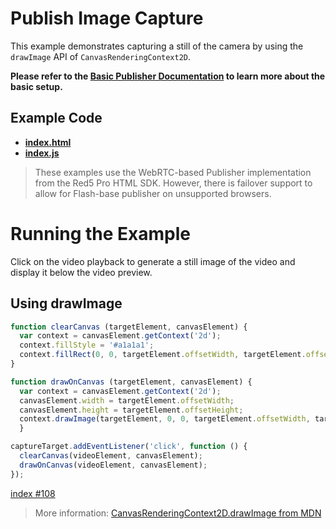 # Publish Image Capture

This example demonstrates capturing a still of the camera by using the `drawImage` API of `CanvasRenderingContext2D`.

**Please refer to the [Basic Publisher Documentation](../publish/README.md) to learn more about the basic setup.**

## Example Code

- **[index.html](index.html)**
- **[index.js](index.js)**

> These examples use the WebRTC-based Publisher implementation from the Red5 Pro HTML SDK. However, there is failover support to allow for Flash-base publisher on unsupported browsers.

# Running the Example

Click on the video playback to generate a still image of the video and display it below the video preview.

## Using drawImage

```js
function clearCanvas (targetElement, canvasElement) {
  var context = canvasElement.getContext('2d');
  context.fillStyle = '#a1a1a1';
  context.fillRect(0, 0, targetElement.offsetWidth, targetElement.offsetHeight);
}

function drawOnCanvas (targetElement, canvasElement) {
  var context = canvasElement.getContext('2d');
  canvasElement.width = targetElement.offsetWidth;
  canvasElement.height = targetElement.offsetHeight;
  context.drawImage(targetElement, 0, 0, targetElement.offsetWidth, targetElement.offsetHeight);
  }

captureTarget.addEventListener('click', function () {
  clearCanvas(videoElement, canvasElement);
  drawOnCanvas(videoElement, canvasElement);
});
```

[index #108](index#L108)

> More information: [CanvasRenderingContext2D.drawImage from MDN](https://developer.mozilla.org/en-US/docs/Web/API/CanvasRenderingContext2D/drawImage)
